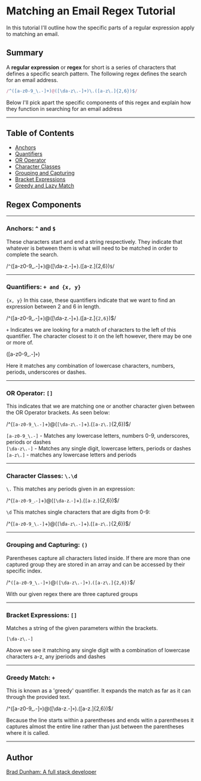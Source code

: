 # Matching an Email Regex Tutorial

In this tutorial I'll outline how the specific parts of a regular expression apply to matching an email.

## Summary

A **regular expression** or **regex** for short is a series of characters that defines a specific search pattern.  The following regex defines the search for an email address. 

```js
/^([a-z0-9_\.-]+)@([\da-z\.-]+)\.([a-z\.]{2,6})$/
```

Below I'll pick apart the specific components of this regex and explain how they function in searching for an email address
___
## Table of Contents

- [Anchors](#anchors)
- [Quantifiers](#quantifiers)
- [OR Operator](#or-operator)
- [Character Classes](#character-classes)
- [Grouping and Capturing](#grouping-and-capturing)
- [Bracket Expressions](#bracket-expressions)
- [Greedy and Lazy Match](#greedy-and-lazy-match)


## Regex Components
_________


### Anchors: `^` and `$`

These characters start and end a string respectively.  They indicate that whatever is between them is what will need to be matched in order to complete the search.  

/`^`([a-z0-9_\.-]+)@([\da-z\.-]+)\.([a-z\.]{2,6})`$`/
___

### Quantifiers: `+ and {x, y}`
`{x, y}`
In this case, these quantifiers indicate that we want to find an expression between 2 and 6 in length.
    
/^([a-z0-9_\.-]+)@([\da-z\.-]+)\.([a-z\.]`{2,6}`)$/

`+`
Indicates we are looking for a match of characters to the left of this quantifier.  The character closest to it on the left however, there may be one or more of.

([a-z0-9_\.-]`+`)

Here it matches any combination of lowercase characters, numbers, periods, underscores or dashes.  

___

### OR Operator: `[]`

This indicates that we are matching one or another character given between the OR Operator brackets.  As seen below:

/^(`[a-z0-9_\.-]`+)@(`[\da-z\.-]`+)\.(`[a-z\.]`{2,6})$/

`[a-z0-9_\.-]` - Matches any lowercase letters, numbers 0-9, underscores, periods or dashes<br>
`[\da-z\.-]` - Matches any single digit, lowercase letters, periods or dashes<br>
`[a-z\.]` - matches any lowercase letters and periods<br>

___

### Character Classes: `\.\d`
`\.`
This matches any periods given in an expression:

/^(`[a-z0-9_`\.`-]`+)@(`[\da-z`\.`-]`+)\.(`[a-z`\.`]`{2,6})$/

`\d`
This matches single characters that are digits from 0-9:

/^(`[a-z0-9_\.-]`+)@(`[`\d`a-z\.-]`+)\.(`[a-z\.]`{2,6})$/

___


### Grouping and Capturing: `()`

Parentheses capture all characters listed inside.  If there are more than one captured group they are stored in an array and can be accessed by their specific index.

/^`([a-z0-9_\.-]+)`@`([\da-z\.-]+)`\.`([a-z\.]{2,6})`$/

With our given regex there are three captured groups

___

### Bracket Expressions: `[]`

Matches a string of the given parameters within the brackets.

`[\da-z\.-]`

Above we see it matching any single digit with a combination of lowercase characters a-z, any jperiods and dashes
___

### Greedy Match: `+`

This is known as a 'greedy' quantifier.  It expands the match as far as it can through the provided text. 

/^([a-z0-9_\.-]`+`)@([\da-z\.-]`+`)\.([a-z\.]{2,6})$/

Because the line starts within a parentheses and ends witin a parentheses it captures almost the entire line rather than just between the parentheses where it is called. 

___

## Author

[Brad Dunham: A full stack developer ](https://www.github.com/BDunham484)



